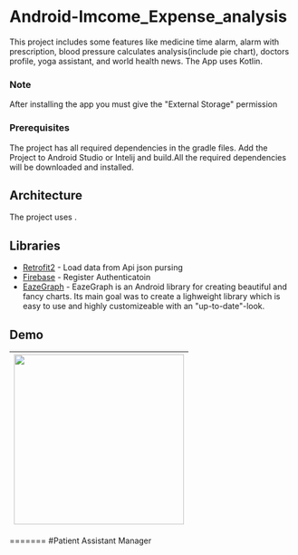 # Android-Imcome_Expense_analysis


This project includes some features like medicine time alarm, alarm with prescription, blood pressure calculates analysis(include pie chart), doctors profile, yoga assistant, and world health news. The App uses Kotlin.

### Note
After installing the app you must give the "External Storage" permission

### Prerequisites

The project has all required dependencies in the gradle files. 
Add the Project to Android Studio or Intelij and build.All the required dependencies will be downloaded and installed.

## Architecture

The project uses .

## Libraries 

* [Retrofit2](https://riptutorial.com/retrofit2) - Load data from Api json pursing
* [Firebase](https://firebase.google.cn/docs/auth/android/password-auth?hl=EN#kotlin+ktx) - Register Authenticatoin 
* [EazeGraph](https://github.com/blackfizz/EazeGraph) - EazeGraph is an Android library for creating beautiful and fancy charts. Its main goal was to create a lighweight library which is easy to use and highly customizeable with an "up-to-date"-look.



<!-- ## Screenshots
|<img src="https://i.imgur.com/dPmkHwy.jpg" width=200/>|<img src="https://i.imgur.com/49wY2yt.jpg" width=200/>|<img src="https://imgur.com/Iv4L50R.jpg" width=200/>|
|<img src="https://i.imgur.com/0l57g6W.jpg" width=200/>|<img src="https://i.imgur.com/FTBcTAd.jpg" width=200/>|<img src="https://i.imgur.com/WRJ8eVt.jpg" width=200/>|
 -->
## Demo
|<img src="https://imgur.com/8wL8iAo.gif" width=300/>|
|:----:|
=======
#Patient Assistant Manager
